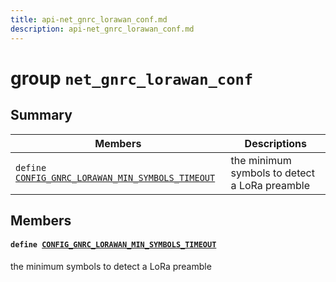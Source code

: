 ```yaml
---
title: api-net_gnrc_lorawan_conf.md
description: api-net_gnrc_lorawan_conf.md
---
```

# group `net_gnrc_lorawan_conf` 

## Summary

 Members                        | Descriptions                                
--------------------------------|---------------------------------------------
`define `[`CONFIG_GNRC_LORAWAN_MIN_SYMBOLS_TIMEOUT`](#group__net__gnrc__lorawan__conf_1ga36dddf4bc0985038b2320f21a04ecf52)            | the minimum symbols to detect a LoRa preamble

## Members

#### `define `[`CONFIG_GNRC_LORAWAN_MIN_SYMBOLS_TIMEOUT`](#group__net__gnrc__lorawan__conf_1ga36dddf4bc0985038b2320f21a04ecf52) 

the minimum symbols to detect a LoRa preamble

